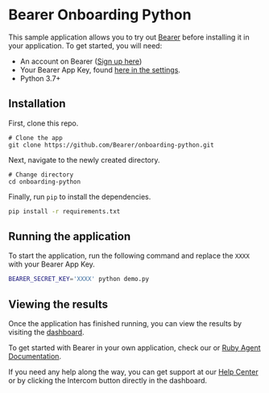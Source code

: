 # Bearer Onboarding Python

This sample application allows you to try out [Bearer](https://bearer.sh) before installing it in your application. To get started, you will need:

- An account on Bearer ([Sign up here](http://app.bearer.sh/signup))
- Your Bearer App Key, found [here in the settings](https://app.bearer.sh/settings/general).
- Python 3.7+

## Installation

First, clone this repo.

```shell
# Clone the app
git clone https://github.com/Bearer/onboarding-python.git
```

Next, navigate to the newly created directory.

```shell
# Change directory
cd onboarding-python
```

Finally, run `pip` to install the dependencies.

```bash
pip install -r requirements.txt
```

## Running the application

To start the application, run the following command and replace the `XXXX` with your Bearer App Key.

```bash
BEARER_SECRET_KEY='XXXX' python demo.py
```

## Viewing the results

Once the application has finished running, you can view the results by visiting the [dashboard](https://app.bearer.sh).

To get started with Bearer in your own application, check our or [Ruby Agent Documentation](https://ruby.docs.bearer.sh/).

If you need any help along the way, you can get support at our [Help Center](https://support.bearer.sh) or by clicking the Intercom button directly in the dashboard.
